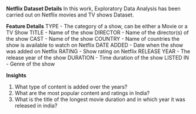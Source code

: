 **Netflix Dataset Details**
In this work, Exploratory Data Analysis has been carried out on Netflix
movies and TV shows Dataset.

**Feature Details**
TYPE - The category of a show, can be either a Movie or a TV Show
TITLE - Name of the show
DIRECTOR - Name of the director(s) of the show
CAST - Name of the show
COUNTRY - Name of countries the show is available to watch on Netflix
DATE ADDED - Date when the show was added on Netflix
RATING - Show rating on Netflix
RELEASE YEAR - The release year of the show
DURATION - Time duration of the show
LISTED IN - Genre of the show

**Insights**
1. What type of content is added over the years?
2. What are the most popular content and ratings in India?
3. What is the title of the longest movie duration and in which year it was
released in india?
